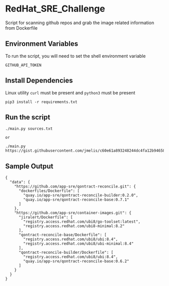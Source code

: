 # RedHat_SRE_Challenge

Script for scanning github repos and grab the image related information from Dockerfile

## Environment Variables

To run the script, you will need to set the shell environment variable

`GITHUB_API_TOKEN`

## Install Dependencies

Linux utility `curl` must be present and `python3` must be present
```
pip3 install -r requirements.txt
```

## Run the script

```
./main.py sources.txt

or

./main.py https://gist.githubusercontent.com/jmelis/c60e61a893248244dc4fa12b946585c4/raw/25d39f67f2405330a6314cad64fac423a171162c/sources.txt
```

## Sample Output

```
{
  "data": {
    "https://github.com/app-sre/qontract-reconcile.git": {
      "dockerfiles/Dockerfile": [
        "quay.io/app-sre/qontract-reconcile-builder:0.2.0",
        "quay.io/app-sre/qontract-reconcile-base:0.7.1"
      ]
    },
    "https://github.com/app-sre/container-images.git": {
      "jiralert/Dockerfile": [
        "registry.access.redhat.com/ubi8/go-toolset:latest",
        "registry.access.redhat.com/ubi8-minimal:8.2"
      ],
      "qontract-reconcile-base/Dockerfile": [
        "registry.access.redhat.com/ubi8/ubi:8.4",
        "registry.access.redhat.com/ubi8/ubi-minimal:8.4"
      ],
      "qontract-reconcile-builder/Dockerfile": [
        "registry.access.redhat.com/ubi8/ubi:8.4",
        "quay.io/app-sre/qontract-reconcile-base:0.6.2"
      ]
    }
  }
}
```